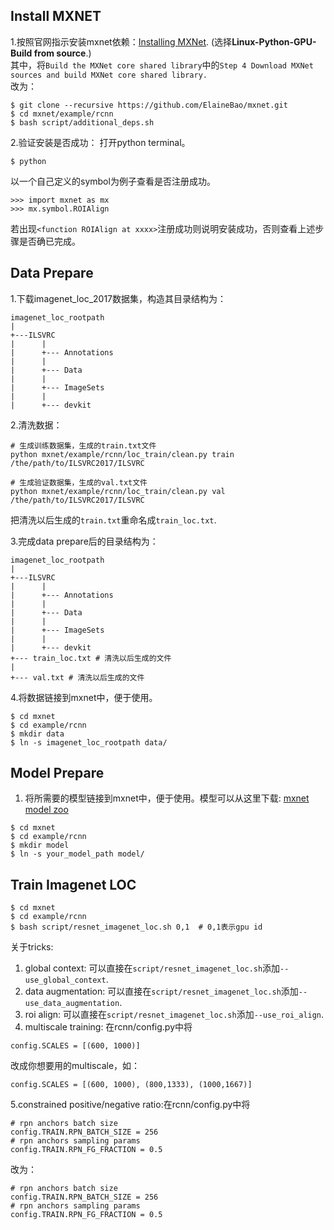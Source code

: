 ## Install MXNET
1.按照官网指示安装mxnet依赖：[Installing MXNet](http://mxnet.io/get_started/install.html). (选择**Linux-Python-GPU-Build from source**.)  
其中，将`Build the MXNet core shared library`中的`Step 4 Download MXNet sources and build MXNet core shared library.`   
改为： 
       
```
$ git clone --recursive https://github.com/ElaineBao/mxnet.git      
$ cd mxnet/example/rcnn     
$ bash script/additional_deps.sh      
``` 

2.验证安装是否成功：
打开python terminal。  

``` 
$ python
```  
以一个自己定义的symbol为例子查看是否注册成功。  

```
>>> import mxnet as mx
>>> mx.symbol.ROIAlign
```

若出现`<function ROIAlign at xxxx>`注册成功则说明安装成功，否则查看上述步骤是否确已完成。 

## Data Prepare
1.下载imagenet_loc_2017数据集，构造其目录结构为：

```
imagenet_loc_rootpath
|
+---ILSVRC
|      |
|      +--- Annotations
|      |
|      +--- Data
|      |
|      +--- ImageSets
|      |
|      +--- devkit
```

2.清洗数据：   

```
# 生成训练数据集，生成的train.txt文件
python mxnet/example/rcnn/loc_train/clean.py train /the/path/to/ILSVRC2017/ILSVRC

# 生成验证数据集，生成的val.txt文件
python mxnet/example/rcnn/loc_train/clean.py val /the/path/to/ILSVRC2017/ILSVRC
```
把清洗以后生成的`train.txt`重命名成`train_loc.txt`.  

3.完成data prepare后的目录结构为：  

```
imagenet_loc_rootpath
|
+---ILSVRC
|      |
|      +--- Annotations
|      |
|      +--- Data
|      |
|      +--- ImageSets
|      |
|      +--- devkit
+--- train_loc.txt # 清洗以后生成的文件
|
+--- val.txt # 清洗以后生成的文件
```

4.将数据链接到mxnet中，便于使用。 

```
$ cd mxnet
$ cd example/rcnn
$ mkdir data
$ ln -s imagenet_loc_rootpath data/
```

## Model Prepare
1. 将所需要的模型链接到mxnet中，便于使用。模型可以从这里下载: [mxnet model zoo](http://mxnet.io/model_zoo/)

```
$ cd mxnet
$ cd example/rcnn
$ mkdir model
$ ln -s your_model_path model/
```

## Train Imagenet LOC
```
$ cd mxnet
$ cd example/rcnn
$ bash script/resnet_imagenet_loc.sh 0,1  # 0,1表示gpu id
```
关于tricks:  
1. global context: 可以直接在`script/resnet_imagenet_loc.sh`添加`--use_global_context`.  
2. data augmentation: 可以直接在`script/resnet_imagenet_loc.sh`添加`--use_data_augmentation`.  
3. roi align: 可以直接在`script/resnet_imagenet_loc.sh`添加`--use_roi_align`.  
4. multiscale training: 在rcnn/config.py中将  

```
config.SCALES = [(600, 1000)]
```
改成你想要用的multiscale，如：   

```
config.SCALES = [(600, 1000), (800,1333), (1000,1667)]
```

5.constrained positive/negative ratio:在rcnn/config.py中将    

```
# rpn anchors batch size
config.TRAIN.RPN_BATCH_SIZE = 256
# rpn anchors sampling params
config.TRAIN.RPN_FG_FRACTION = 0.5
```
改为：

```
# rpn anchors batch size
config.TRAIN.RPN_BATCH_SIZE = 256
# rpn anchors sampling params
config.TRAIN.RPN_FG_FRACTION = 0.5
```